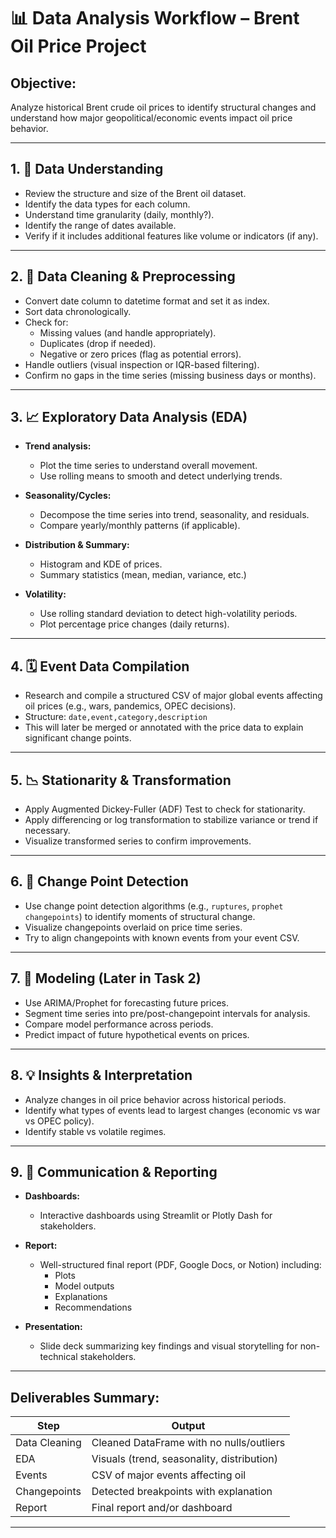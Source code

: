 # 📊 Data Analysis Workflow – Brent Oil Price Project

## Objective:
Analyze historical Brent crude oil prices to identify structural changes and understand how major geopolitical/economic events impact oil price behavior.

---

## 1. 🧠 Data Understanding

- Review the structure and size of the Brent oil dataset.
- Identify the data types for each column.
- Understand time granularity (daily, monthly?).
- Identify the range of dates available.
- Verify if it includes additional features like volume or indicators (if any).

---

## 2. 🧹 Data Cleaning & Preprocessing

- Convert date column to datetime format and set it as index.
- Sort data chronologically.
- Check for:
  - Missing values (and handle appropriately).
  - Duplicates (drop if needed).
  - Negative or zero prices (flag as potential errors).
- Handle outliers (visual inspection or IQR-based filtering).
- Confirm no gaps in the time series (missing business days or months).

---

## 3. 📈 Exploratory Data Analysis (EDA)

- **Trend analysis:**
  - Plot the time series to understand overall movement.
  - Use rolling means to smooth and detect underlying trends.

- **Seasonality/Cycles:**
  - Decompose the time series into trend, seasonality, and residuals.
  - Compare yearly/monthly patterns (if applicable).

- **Distribution & Summary:**
  - Histogram and KDE of prices.
  - Summary statistics (mean, median, variance, etc.)

- **Volatility:**
  - Use rolling standard deviation to detect high-volatility periods.
  - Plot percentage price changes (daily returns).

---

## 4. 🗓️ Event Data Compilation

- Research and compile a structured CSV of major global events affecting oil prices (e.g., wars, pandemics, OPEC decisions).
- Structure: `date,event,category,description`
- This will later be merged or annotated with the price data to explain significant change points.

---

## 5. 📉 Stationarity & Transformation

- Apply Augmented Dickey-Fuller (ADF) Test to check for stationarity.
- Apply differencing or log transformation to stabilize variance or trend if necessary.
- Visualize transformed series to confirm improvements.

---

## 6. 📌 Change Point Detection

- Use change point detection algorithms (e.g., `ruptures`, `prophet changepoints`) to identify moments of structural change.
- Visualize changepoints overlaid on price time series.
- Try to align changepoints with known events from your event CSV.

---

## 7. 🤖 Modeling (Later in Task 2)

- Use ARIMA/Prophet for forecasting future prices.
- Segment time series into pre/post-changepoint intervals for analysis.
- Compare model performance across periods.
- Predict impact of future hypothetical events on prices.

---

## 8. 💡 Insights & Interpretation

- Analyze changes in oil price behavior across historical periods.
- Identify what types of events lead to largest changes (economic vs war vs OPEC policy).
- Identify stable vs volatile regimes.

---

## 9. 📢 Communication & Reporting

- **Dashboards:**
  - Interactive dashboards using Streamlit or Plotly Dash for stakeholders.

- **Report:**
  - Well-structured final report (PDF, Google Docs, or Notion) including:
    - Plots
    - Model outputs
    - Explanations
    - Recommendations

- **Presentation:**
  - Slide deck summarizing key findings and visual storytelling for non-technical stakeholders.

---

## Deliverables Summary:

| Step | Output |
|------|--------|
| Data Cleaning | Cleaned DataFrame with no nulls/outliers |
| EDA | Visuals (trend, seasonality, distribution) |
| Events | CSV of major events affecting oil |
| Changepoints | Detected breakpoints with explanation |
| Report | Final report and/or dashboard |

---

